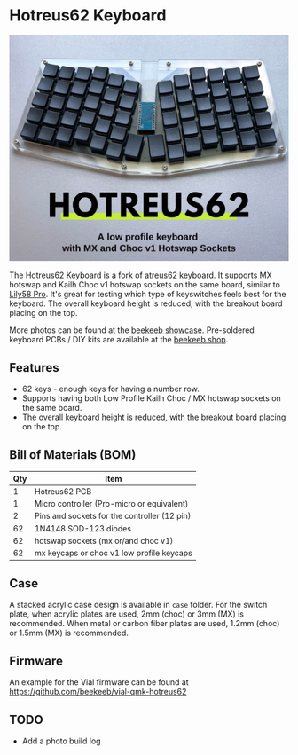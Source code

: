 # Hotreus62 Keyboard

![Hotreus62 Keyboard](docs/banner.jpg)

The Hotreus62 Keyboard is a fork of [atreus62 keyboard](https://github.com/profet23/atreus62). It supports MX hotswap and Kailh Choc v1 hotswap sockets on the same board, similar to [Lily58 Pro](https://github.com/kata0510/Lily58). It's great for testing which type of keyswitches feels best for the keyboard. The overall keyboard height is reduced, with the breakout board placing on the top.

More photos can be found at the [beekeeb showcase](https://showcase.beekeeb.com/hotreus62-hotswap/).
Pre-soldered keyboard PCBs / DIY kits are available at the [beekeeb shop](https://shop.beekeeb.com/?s=hotreus62&post_type=product).

## Features
- 62 keys - enough keys for having a number row.
- Supports having both Low Profile Kailh Choc / MX hotswap sockets on the same board.
- The overall keyboard height is reduced, with the breakout board placing on the top.

## Bill of Materials (BOM)

Qty | Item 
--- | --- 
1 | Hotreus62 PCB
1 | Micro controller (Pro-micro or equivalent)
2 | Pins and sockets for the controller (12 pin)
62 | 1N4148 SOD-123 diodes
62 | hotswap sockets (mx or/and choc v1)
62 | mx keycaps or choc v1 low profile keycaps

## Case

A stacked acrylic case design is available in `case` folder.
For the switch plate, when acrylic plates are used, 2mm (choc) or 3mm (MX) is recommended.
When metal or carbon fiber plates are used, 1.2mm (choc) or 1.5mm (MX) is recommended.

## Firmware

An example for the Vial firmware can be found at https://github.com/beekeeb/vial-qmk-hotreus62

## TODO
- Add a photo build log
